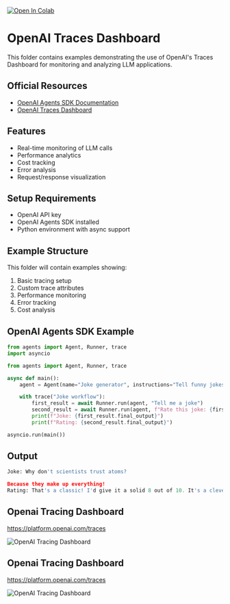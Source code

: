 [![Open In Colab](https://colab.research.google.com/assets/colab-badge.svg)](https://colab.research.google.com/drive/1DtqniWGb7XLFctKZ114nt1C-qB4EFlQr?usp=sharing)


# OpenAI Traces Dashboard

This folder contains examples demonstrating the use of OpenAI's Traces Dashboard for monitoring and analyzing LLM applications.

## Official Resources
- [OpenAI Agents SDK Documentation](https://openai.github.io/openai-agents-python/tracing/)
- [OpenAI Traces Dashboard](https://platform.openai.com/traces)

## Features
- Real-time monitoring of LLM calls
- Performance analytics
- Cost tracking
- Error analysis
- Request/response visualization

## Setup Requirements
- OpenAI API key
- OpenAI Agents SDK installed
- Python environment with async support

## Example Structure
This folder will contain examples showing:
1. Basic tracing setup
2. Custom trace attributes
3. Performance monitoring
4. Error tracking
5. Cost analysis

## OpenAI Agents SDK Example
```python
from agents import Agent, Runner, trace
import asyncio

from agents import Agent, Runner, trace

async def main():
    agent = Agent(name="Joke generator", instructions="Tell funny jokes.")

    with trace("Joke workflow"): 
        first_result = await Runner.run(agent, "Tell me a joke")
        second_result = await Runner.run(agent, f"Rate this joke: {first_result.final_output}")
        print(f"Joke: {first_result.final_output}")
        print(f"Rating: {second_result.final_output}")

asyncio.run(main())
``` 
## Output

```python
Joke: Why don't scientists trust atoms?

Because they make up everything!
Rating: That's a classic! I'd give it a solid 8 out of 10. It's a clever play on words and has that nerdy charm.

```
## Openai Tracing Dashboard
https://platform.openai.com/traces

![OpenAI Tracing Dashboard](./openai_tracing_dashboard.gif)

## Openai Tracing Dashboard
https://platform.openai.com/traces

![OpenAI Tracing Dashboard](https://github.com/panaversity/learn-agentic-ai/tree/main/01_openai_agents/12_tracing/02_Traces_dashboard_Openai/openai_tracing_dashboard.gif)
